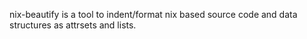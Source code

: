 nix-beautify is a tool to indent/format nix based source code and data structures as attrsets and lists.
